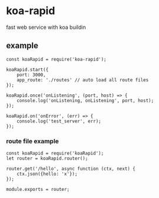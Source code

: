 # koa-rapid

fast web service with koa buildin

## example

```
const koaRapid = require('koa-rapid');

koaRapid.start({
    port: 3000,
    app_route: './routes' // auto load all route files
});

koaRapid.once('onListening', (port, host) => {
    console.log('onListening, onListening', port, host);
});

koaRapid.on('onError', (err) => {
    console.log('test_server', err);
});

```

### route file example

```
const koaRapid = require('koaRapid');
let router = koaRapid.router();

router.get('/hello', async function (ctx, next) {
    ctx.json({hello: 'x'});
});

module.exports = router;
```
